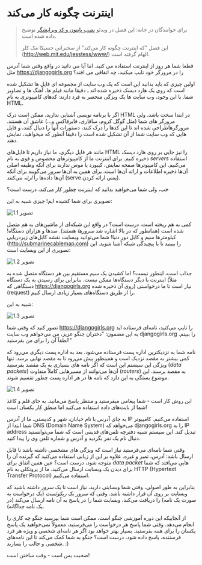 # اینترنت چگونه کار می‌کند

> برای خوانندگان در خانه: این فصل در ویدئو [نصب پایتون و کد ویرایشگر](https://www.youtube.com/watch?v=oM9yAA09wdc) توضیح داده شده است.
> 
> این فصل "که اینترنت چگونه کار می‌کند" از سخنرانی جسیکا مک کلر (http://web.mit.edu/jesstess/www/) الهام گرفته است.

قطعا شما هر روز از اینترنت استفاده می کنید. اما آیا می دانید در واقع وقتی شما آدرس مثل https://djangogirls.org را در مرورگر خود تایپ میکنید، چه اتفاقی می افتد؟

اولین چیزی که باید بدانید این است که یک وب سایت از مجموعه ای فایل ها تشکیل شده است که روی یک هارد دیسک ذخیره شده اند ـ دقیقا مانند فیلم ها، آهنگ ها و تصاویر شما. با این وجود، وب سایت ها یک ویژگی منحصر به فرد دارند: کدهای کامپیوتری به نام HTML.

اگر با برنامه نویسی آشنایی ندارید، ممکن است درک HTML در ابتدا سخت باشد، ولی مرورگر های شما (مثل گوگل کروم، سافاری، فایرفاکس و...) عاشق آن هستند. مرورگرهاطراحی شده اند تا این کدها را درک کنند، دستورات آنها را دنبال کنند، و فایل هایی که وب سایت شما از آن تشکیل شده است را دقیقا آنطور که میخواهید، نمایش دهند.

مانند هر فایل دیگری، ما نیاز داریم تا فایل‌های HTML را نیز جایی بر روی هارد دیسک ذخیره کنیم. برای اینترنت ما از کامپیوترهای مخصوص و قوی به نام *servers* استفاده می‌کنیم. این کامپیوترها صفحه نمایش، کیبورد یا موس ندارند برای آنکه وظیفه اصلی آن‌ها ذخیره اطلاعات و ارائه آن‌ها است. برای همین به آن‌ها *سرور* می‌گویند برای آنکه آن‌ها داده‌ها را *ارئه* می‌کنند (serve یعنی ارائه کردن).

خب، ولی شما می‌خواهید بدانید که اینترنت چطور کار می‌کند، درست است؟

تصویری برای شما کشیده ایم! چیزی شبیه به این:

![تصویر 1.1](images/internet_1.png)

کمی به هم ریخته است، درست است؟ در واقع این شبکه‌ای از ماشین‌های به هم متصل شده است (همانطور که در بالا اشاره شد *سرورها* هستند). صدها و هزاران دستگاه! کیلومترها سیم و کابل دور دنیا! شما می‌توانید وبسایت نقشه کابل‌های زیردریایی (http://submarinecablemap.com) را ببینید تا با پیچیدگی شبکه آشنا شوید. این تصویری از این وبسایت است:

![تصویر 1.2](images/internet_3.png)

جذاب است، اینطور نیست؟ اما کشیدن یک سیم مستقیم بین هر دستگاه متصل شده به اینترنت با دیگر دستگاه‌ها ممکن نیست. بنابراین برای رسیدن به یک دستگاه (مثلاً دستگاهی که https://djangogirls.org روی آن ذخیره شده) نیاز است تا ما درخواستی (request) را از طریق دستگاه‌های بسیار زیادی ارسال کنیم.

شبیه به این:

![تصویر 1.3](images/internet_2.png)

تصور کنید که وقتی شما https://djangogirls.org را تایپ می‌کنید، نامه‌ای فرستاده اید به این مضمون: "دختران جنگو عزیز، من می‌خواهم وب سایت djangogirls.org را ببینم. لطفاً آن را برای من بفرستید!"

نامه شما به نزدیکترین اداره پست فرستاده می‌شود. بعد به اداره پست دیگری می‌رود که کمی بیشتر به مقصد نزدیک است و همینطور پیش می‌رود تا به مقصد نهایی برسد. تنها ویژگی این سیستم این است که اگر نامه های بسیاری به یک مقصد بفرستید (*data packets*) آن‌ها می‌توانند از مسیرهایی کاملاً متفاوت (*routers*) به مقصد برسند. این موضوع بستگی به این دارد که نامه ها در هر اداره پست چطور تقسیم شوند.

![تصویر 1.4](images/internet_4.png)

این روش کار است - شما پیغامی میفرستید و منتظر پاسخ می‌مانید. به جای قلم و کاغذ شما از بایت‌های داده استفاده می‌کنید اما منطق کار یکسان است!

به چای آدرس با نام خیابان، شهر و کدپستی، ما از آدرس IP استفاده می‌کنیم. کامپیوتر شما ابتدا از DNS (Domain Name System) می‌خواهد که djangogirls.org را به IP address تبدیل کند. این سیستم شبیه دفترچه تلفن‌های قدیمی است که شما می‌توانستید دنبال نام یک نفر بگردید و آدرس و شماره تلفن وی را پیدا کنید.

وقتی شما نامه‌ای می‌فرستید نیاز است که ویژگی های مشخصی داشته باشد تا قابل ارسال باشد: آدرس، تمبر و غیره. علاوه بر این از زبانی استفاده می‌کنید که گیرنده آن را متوجه شود، درست است؟ عین همین اتفاق برای *data packet* هایی می‌افتد که شما برای دیدن یک وبسایت ارسال می‌کنید. ما از پروتکلی به نام HTTP (Hypertext Transfer Protocol) استفاده می‌کنیم.

بنابراین به طور اصولی، وقتی شما وبسایتی دارید، نیاز است تا یک *سرور* داشته باشید که وبسایت بر روی آن قرار داشته باشد. وقتی که *سرور* یک *ریکوئست* (یک درخواست به صورت یک نامه) را دریافت می‌کند، وبسایت شما را در پاسخ به آن نامه ارسال می‌کند (در یک نامه جداگانه).

از آنجاییکه این دوره آموزشی جنگو است، ممکن است شما بپرسید جنگو چه کاری را انجام می‌دهد. وقتی شما پاسخ هر درخواست را می‌فرستید، معمولاً نمی‌خواهید یک پاسخ یکسان را برای همه بفرستید. بسیار بهتر خواهد بود اگر هر نامه‌ای شخصی و ویژه هر فرد فرستنده، پاسخ داده شود، درست است؟ جنگو به شما کمک می‌کند تا این نامه‌های شخصی و جالب را بسازید. :)

صحبت بس است - وقت ساختن است!